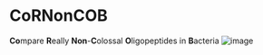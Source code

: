 # CoRNonCOB
**Co**mpare **R**eally **Non**-**C**olossal **O**ligopeptides in  **B**acteria
![image](https://user-images.githubusercontent.com/45807040/76469277-f47ba700-63bb-11ea-881a-b02fe1551ccd.png)

